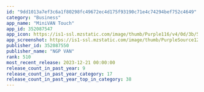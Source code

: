 ```yaml
---
id: "9dd1013a7ef3c6a1f80298fc49672ec4d175f93190c71e4c74294bef752c4649"
category: "Business"
app_name: "MiniVAN Touch"
app_id: 352087547
app_icon: https://is1-ssl.mzstatic.com/image/thumb/Purple116/v4/0d/3b/56/0d3b56e4-e34d-42b5-8f24-5ae4ea497fbb/AppIcon-0-0-1x_U007emarketing-0-7-0-0-85-220.png/1024x1024bb.png
app_screenshot: https://is1-ssl.mzstatic.com/image/thumb/PurpleSource126/v4/35/d6/32/35d632fb-7929-ba9e-3bbe-e488a3d7a926/a7739155-5ef1-41e4-96a1-b1201a9198e0_Simulator_Screen_Shot_-_iPhone_13_Pro_Max_-_2022-02-28_at_15.22.58.png/1284x2778bb.png
publisher_id: 352087550
publisher_name: "NGP VAN"
rank: 510
most_recent_release: 2023-12-21 00:00:00
release_count_in_past_year: 9
release_count_in_past_year_category: 17
release_count_in_past_year_top_in_category: 38
---
```

